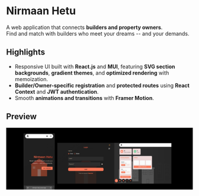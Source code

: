 # Nirmaan Hetu

A web application that connects **builders and property owners**.  
Find and match with builders who meet your dreams -- and your demands.

## Highlights

- Responsive UI built with **React.js** and **MUI**, featuring **SVG section backgrounds**, **gradient themes**, and **optimized rendering** with memoization.  
- **Builder/Owner-specific registration** and **protected routes** using **React Context** and **JWT authentication**.  
- Smooth **animations and transitions** with **Framer Motion**. 
## Preview

![App Screenshot](/frontend/src/assets/preview.png)
